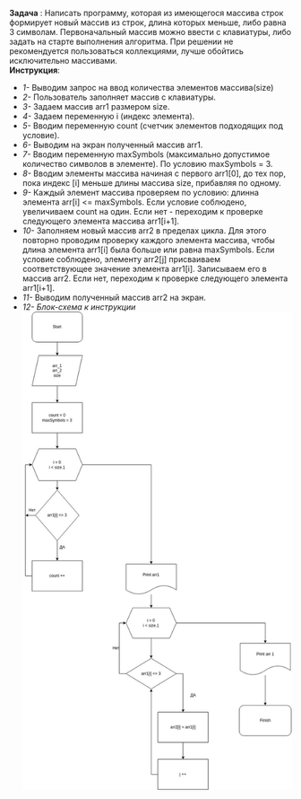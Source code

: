 **Задача** : Написать программу, которая из имеющегося массива строк формирует новый массив из строк, длина которых меньше, либо равна 3 символам. Первоначальный массив можно ввести с клавиатуры, либо задать на старте выполнения алгоритма. При решении не рекомендуется пользоваться коллекциями, лучше обойтись исключительно массивами.  
**Инструкция**:  
* *1-*  Выводим запрос на ввод количества элементов массива(size)  
* *2-*  Пользователь заполняет массив с клавиатуры.  
* *3-* Задаем массив arr1 размером size.  
* *4-* Задаем переменную i (индекс элемента).  
* *5-* Вводим переменную count (счетчик элементов подходящих под условие).  
* *6-* Выводим на экран полученный массив arr1.  
* *7-* Вводим переменную maxSymbols (максимально допустимое количество символов в элементе). По условию maxSymbols = 3.  
* *8-* Вводим элементы массива начиная с первого arr1[0], до тех пор, пока индекс [i] меньше длины массива size, прибавляя по одному.  
* *9-* Каждый элемент массива проверяем по условию: длинна элемента arr[i] <= maxSymbols. Если условие соблюдено, увеличиваем count на один. Если нет - переходим к проверке следующего элемента массива arr1[i+1].  
* *10-* Заполняем новый массив arr2 в пределах цикла. Для этого повторно проводим проверку каждого элемента массива, чтобы длина элемента arr1[i] была больше или равна maxSymbols. Если условие соблюдено, элементу arr2[j] присваиваем соответствующее значение элемента arr1[i]. Записываем его в массив arr2. Если нет, переходим к проверке следующего элемента arr1[i+1].  
* *11-* Выводим полученный массив arr2 на экран.  
* *12-* *Блок-схема к инструкции*  
![Блок-схема к инструкции](Block.jpg)
